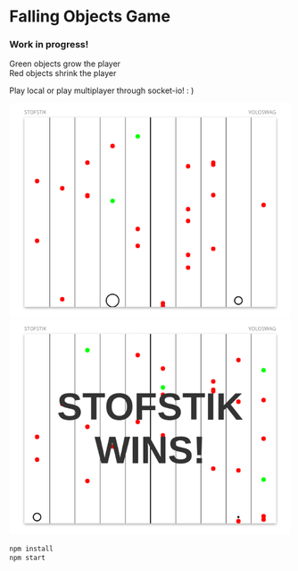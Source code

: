 # Falling Objects Game
### Work in progress!

Green objects grow the player  
Red objects shrink the player

Play local or play multiplayer through socket-io! : )

<img src="https://github.com/stofstik/codaisseur-game/blob/master/screenshot-1.png" alt="screenshot" width="600px"/>
<img src="https://github.com/stofstik/codaisseur-game/blob/master/screenshot-2.png" alt="screenshot" width="600px"/>

```
npm install
npm start
